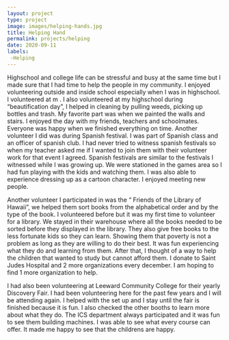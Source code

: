 ```yaml
---
layout: project
type: project
image: images/helping-hands.jpg
title: Helping Hand
permalink: projects/helping
date: 2020-09-11
labels: 
 -Helping
---
```

Highschool and college life can be stressful and busy at the same time but I made sure that I had time to help the people in my community. I enjoyed volunteering outside and inside school especially when I was in highschool. I volunteered at m . I also volunteered at my highschool during “beautification day”, I helped in cleaning by pulling weeds, picking up bottles and trash. My favorite part was when we painted the walls and stairs. I enjoyed the day with my friends, teachers and schoolmates. Everyone was happy when we finished everything on time. Another volunteer I did was during Spanish festival. I was part of Spanish class and an officer of spanish club. I had never tried to witness spanish festivals so when my teacher asked me if I wanted to join them with their volunteer work for that event I agreed. Spanish festivals are similar to the festivals I witnessed while I was growing up. We were stationed in the games area so I had fun playing with the kids and watching them. I was also able to experience dressing up as a cartoon character. I enjoyed meeting new people. 

Another volunteer I participated in was the “ Friends of the Library of Hawaii”, we helped them sort books from the alphabetical order and by the type of the book. I volunteered before but it was my first time to volunteer for a library. We stayed in their warehouse where all the books needed to be sorted before they displayed in the library. They also give free books to the less fortunate kids so they can learn. Showing them that poverty is not a problem as long as they are willing to do their best.  It was fun experiencing what they do and learning from them. After that, I thought of a way to help the children that wanted to study but cannot afford them. I donate to Saint Judes Hospital and 2 more organizations every december. I am hoping to find 1 more organization to help. 

 I had also  been volunteering at Leeward Community College for their yearly Discovery Fair. I had been volunteering here for the past few years and I will be attending again. I helped with the set up and I stay until the fair is finished because it is fun. I also checked the other booths to learn more about what they do. The ICS department always participated and it was fun to see them building machines. I was able to see what every course can offer. It made me happy to see that the childrens are happy. 

